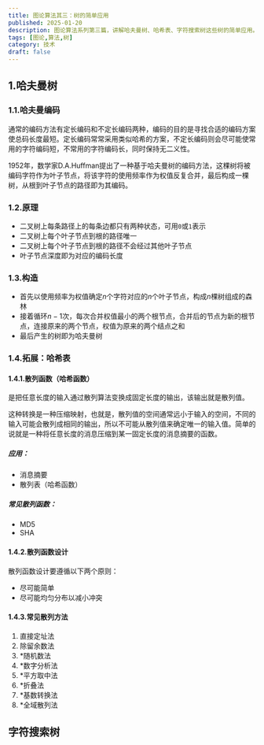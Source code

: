 ```yaml
---
title: 图论算法其三：树的简单应用
published: 2025-01-20
description: 图论算法系列第三篇，讲解哈夫曼树、哈希表、字符搜索树这些树的简单应用。
tags: [图论,算法,树]
category: 技术
draft: false
---
```




## 1.哈夫曼树

### 1.1.哈夫曼编码

通常的编码方法有定长编码和不定长编码两种，编码的目的是寻找合适的编码方案使总码长度最短。定长编码常常采用类似哈希的方案，不定长编码则会尽可能使常用的字符编码短，不常用的字符编码长，同时保持无二义性。

1952年，数学家D.A.Huffman提出了一种基于哈夫曼树的编码方法，这棵树将被编码字符作为叶子节点，将该字符的使用频率作为权值反复合并，最后构成一棵树，从根到叶子节点的路径即为其编码。

### 1.2.原理

- 二叉树上每条路径上的每条边都只有两种状态，可用`0`或`1`表示
- 二叉树上每个叶子节点到根的路径唯一
- 二叉树上每个叶子节点到根的路径不会经过其他叶子节点
- 叶子节点深度即为对应的编码长度

### 1.3.构造

- 首先以使用频率为权值确定$n$个字符对应的$n$个叶子节点，构成$n$棵树组成的森林
- 接着循环$n-1$次，每次合并权值最小的两个根节点，合并后的节点为新的根节点，连接原来的两个节点，权值为原来的两个结点之和
- 最后产生的树即为哈夫曼树

### 1.4.拓展：哈希表

#### 1.4.1.散列函数（哈希函数）

是把任意长度的输入通过散列算法变换成固定长度的输出，该输出就是散列值。

这种转换是一种压缩映射，也就是，散列值的空间通常远小于输入的空间，不同的输入可能会散列成相同的输出，所以不可能从散列值来确定唯一的输入值。简单的说就是一种将任意长度的消息压缩到某一固定长度的消息摘要的函数。

##### 应用：

- 消息摘要
- 散列表（哈希函数）

##### 常见散列函数：

- MD5
- SHA

#### 1.4.2.散列函数设计

散列函数设计要遵循以下两个原则：

- 尽可能简单
- 尽可能均匀分布以减小冲突

#### 1.4.3.常见散列方法

1. 直接定址法
2. 除留余数法
3. *随机数法
4. *数字分析法
5. *平方取中法
6. *折叠法
7. *基数转换法
8. *全域散列法

## 字符搜索树

